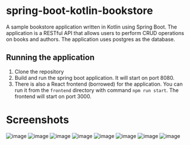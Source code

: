 # spring-boot-kotlin-bookstore

A sample bookstore application written in Kotlin using Spring Boot. The application is a RESTful API that allows users to perform CRUD operations on books and authors. The application uses postgres as the database.

## Running the application
1. Clone the repository
2. Build and run the spring boot application. It will start on port 8080.
3. There is also a React frontend (borrowed) for the application. You can run it from the `frontend` directory with command `npm run start`. The frontend will start on port 3000.

# Screenshots
![image](https://github.com/user-attachments/assets/dafb92f5-2035-4077-92dd-62d074ca79a0)
![image](https://github.com/user-attachments/assets/ca45c053-d0ab-49c7-9fbc-065943f5de7b)
![image](https://github.com/user-attachments/assets/97eee521-2e0c-45ca-bc31-eb08c9a2f3b3)
![image](https://github.com/user-attachments/assets/96a4b654-e33e-4cc5-826f-a53174633ba3)
![image](https://github.com/user-attachments/assets/e45b8269-52ca-46ea-a0a2-2e4c85b7322d)
![image](https://github.com/user-attachments/assets/ab8d8f6d-2948-4d43-bc5f-d26924b46d6e)
![image](https://github.com/user-attachments/assets/4088c7be-efe8-406f-8f53-51ee40caded5)
![image](https://github.com/user-attachments/assets/13cc598e-e44c-4a76-b4e1-7b925d3ce120)


